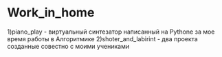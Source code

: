 # Work_in_home
1)piano_play - виртуальный синтезатор написанный на Pythone за мое время работы в Алгоритмике
2)shoter_and_labirint  - два проекта созданные совестно с моими учениками 
